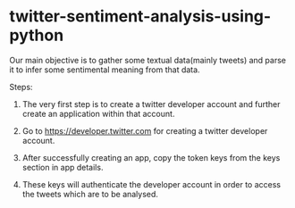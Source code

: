 # twitter-sentiment-analysis-using-python

Our main objective is to gather some textual data(mainly tweets) and parse it to infer some sentimental meaning from that data.

Steps:

1. The very first step is to create a twitter developer account and further create an application within that account.

2. Go to https://developer.twitter.com for creating a twitter developer account.

3. After successfully creating an app, copy the token keys from the keys section in app details.

4. These keys will authenticate the developer account in order to access the tweets which are to be analysed. 
